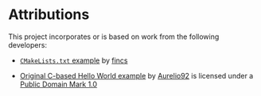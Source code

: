 # Attributions

This project incorporates or is based on work from the following developers:

-   [`CMakeLists.txt` example](https://github.com/devkitPro/libctru/issues/512#issuecomment-1343468633) by [fincs](https://github.com/fincs)

-   [Original C-based Hello World example](https://github.com/devkitPro/3ds-examples/blob/44faa81d79d5781c0e149e4a7005f2e005edb736/graphics/printing/hello-world/source/main.c) by [Aurelio92](https://github.com/Aurelio92) is licensed under a [Public Domain Mark 1.0](https://creativecommons.org/publicdomain/mark/1.0/)
